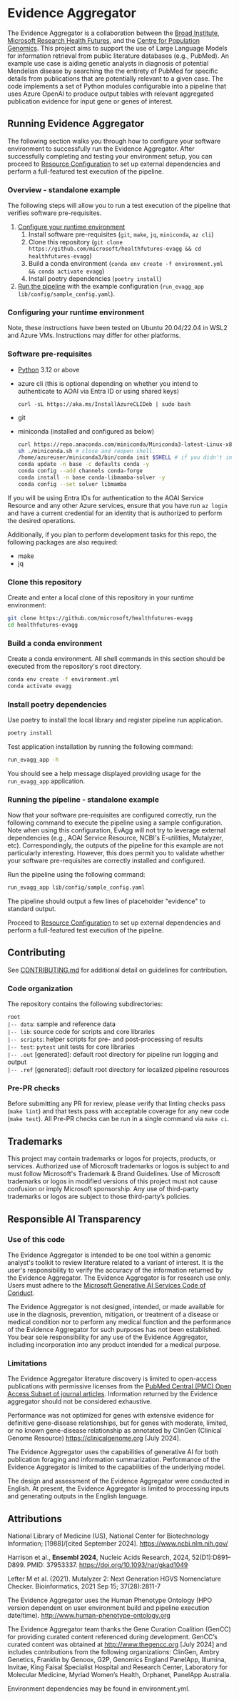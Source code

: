 # Evidence Aggregator

The Evidence Aggregator is a collaboration between the [Broad Institute](https://www.broadinstitute.org/), [Microsoft Research Health Futures](https://www.microsoft.com/en-us/research/lab/microsoft-health-futures/), and the [Centre for Population Genomics](https://populationgenomics.org.au/).
This project aims to support the use of Large Language Models for information retrieval from public literature databases (e.g., PubMed). An example use case is aiding genetic analysts in diagnosis of potential Mendelian disease by searching the the entirety of PubMed for specific details from publications that are potentially relevant to a given case. The code implements a set of Python modules configurable into a pipeline that uses Azure OpenAI to produce output tables with relevant aggregated publication evidence for input gene or genes of interest.

## Running Evidence Aggregator

The following section walks you through how to configure your software environment to successfully run the Evidence Aggregator. After successfully completing and testing your environment setup, you can proceed to [Resource Configuration](RESOURCE_CONFIG.md) to set up external dependencies and perform a full-featured test execution of the pipeline.

### Overview - standalone example

The following steps will allow you to run a test execution of the pipeline that verifies software pre-requisites.

1. [Configure your runtime environment](#configuring-your-runtime-environment)
    1. Install software pre-requisites (`git`, `make`, `jq`, `miniconda`, `az cli`)
    2. Clone this repository (`git clone https://github.com/microsoft/healthfutures-evagg && cd healthfutures-evagg`)
    3. Build a conda environment (`conda env create -f environment.yml && conda activate evagg`)
    4. Install poetry dependencies (`poetry install`)
2. [Run the pipeline](#running-the-pipeline---standalone-example) with the example configuration (`run_evagg_app lib/config/sample_config.yaml`).

### Configuring your runtime environment

Note, these instructions have been tested on Ubuntu 20.04/22.04 in WSL2 and Azure VMs. Instructions may differ for other platforms.

### Software pre-requisites

- [Python](https://www.python.org/downloads/) 3.12 or above
- azure cli (this is optional depending on whether you intend to authenticate to AOAI via Entra ID or using shared keys)

  ```curl -sL https://aka.ms/InstallAzureCLIDeb | sudo bash```

- git
- miniconda (installed and configured as below)

    ```bash
    curl https://repo.anaconda.com/miniconda/Miniconda3-latest-Linux-x86_64.sh > miniconda.sh
    sh ./miniconda.sh # close and reopen shell.
    /home/azureuser/miniconda3/bin/conda init $SHELL # if you didn't init conda for your shell during setup.
    conda update -n base -c defaults conda -y
    conda config --add channels conda-forge
    conda install -n base conda-libmamba-solver -y
    conda config --set solver libmamba
    ```

If you will be using Entra IDs for authentication to the AOAI Service Resource and any other Azure services, ensure that you have run `az login` and
have a current credential for an identity that is authorized to perform the desired operations.

Additionally, if you plan to perform development tasks for this repo, the following packages are also required:

- make
- jq

### Clone this repository

Create and enter a local clone of this repository in your runtime environment:

```bash
git clone https://github.com/microsoft/healthfutures-evagg
cd healthfutures-evagg
```

### Build a conda environment

Create a conda environment. All shell commands in this section should be executed from the repository's root directory.

```bash
conda env create -f environment.yml
conda activate evagg
```

### Install poetry dependencies

Use poetry to install the local library and register pipeline run application.

```bash
poetry install
```

Test application installation by running the following command:

```bash
run_evagg_app -h
```

You should see a help message displayed providing usage for the `run_evagg_app` application.

### Running the pipeline - standalone example

Now that your software pre-requisites are configured correctly, run the following command to execute the pipeline using a sample configuration. Note when using this configuration, EvAgg will not try to leverage external dependencies (e.g., AOAI Service Resource, NCBI's E-utilities, Mutalyzer, etc). Correspondingly, the outputs of the pipeline for this example
are not particularly interesting. However, this does permit you to validate whether your software pre-requisites are correctly installed and configured.

Run the pipeline using the following command:

```bash
run_evagg_app lib/config/sample_config.yaml
```

The pipeline should output a few lines of placeholder "evidence" to standard output.

Proceed to [Resource Configuration](RESOURCE_CONFIG.md) to set up external dependencies and perform a full-featured test execution of the pipeline.

## Contributing

See [CONTRIBUTING.md](CONTRIBUTING.md) for additional detail on guidelines for contribution.

### Code organization

The repository contains the following subdirectories:

  `root`  
`|-- data`: sample and reference data  
`|-- lib`: source code for scripts and core libraries  
`|-- scripts`: helper scripts for pre- and post-processing of results  
`|-- test`: `pytest` unit tests for core libraries  
`|-- .out` [generated]: default root directory for pipeline run logging and output  
`|-- .ref` [generated]: default root directory for localized pipeline resources

### Pre-PR checks

Before submitting any PR for review, please verify that linting checks pass (`make lint`) and that tests pass with acceptable coverage for any new code (`make test`). All Pre-PR checks can be run in a single command via `make ci`.

## Trademarks

This project may contain trademarks or logos for projects, products, or services. Authorized use of Microsoft trademarks or logos is subject to and must follow Microsoft's Trademark & Brand Guidelines. Use of Microsoft trademarks or logos in modified versions of this project must not cause confusion or imply Microsoft sponsorship. Any use of third-party trademarks or logos are subject to those third-party’s policies.

## Responsible AI Transparency

### Use of this code

The Evidence Aggregator is intended to be one tool within a genomic analyst's toolkit to review literature related to a variant of interest. It is the user's responsibility to verify the accuracy of the information returned by the Evidence Aggregator. The Evidence Aggregator is for research use only. Users must adhere to the [Microsoft Generative AI Services Code of Conduct](https://learn.microsoft.com/en-us/legal/cognitive-services/openai/code-of-conduct).

The Evidence Aggregator is not designed, intended, or made available for use in the diagnosis, prevention, mitigation, or treatment of a disease or medical condition nor to perform any medical function and the performance of the Evidence Aggregator for such purposes has not been established. You bear sole responsibility for any use of the Evidence Aggregator, including incorporation into any product intended for a medical purpose.

### Limitations

The Evidence Aggregator literature discovery is limited to open-access publications with permissive licenses from the [PubMed Central (PMC) Open Access Subset of journal articles](https://www.ncbi.nlm.nih.gov/pmc/tools/openftlist/). Information returned by the Evidence aggregator should not be considered exhaustive.

Performance was not optimized for genes with extensive evidence for definitive gene-disease relationships, but for genes with moderate, limited, or no known gene-disease relationship as annotated by ClinGen (Clinical Genome Resource) <https://clinicalgenome.org> [July 2024].

The Evidence Aggregator uses the capabilities of generative AI for both publication foraging and information summarization. Performance of the Evidence Aggregator is limited to the capabilities of the underlying model.  

The design and assessment of the Evidence Aggregator were conducted in English. At present, the Evidence Aggregator is limited to processing inputs and generating outputs in the English language.

## Attributions

National Library of Medicine (US), National Center for Biotechnology Information; [1988]/[cited September 2024]. <https://www.ncbi.nlm.nih.gov/>

Harrison et al., **Ensembl 2024**, Nucleic Acids Research, 2024, 52(D1):D891–D899. PMID: 37953337. <https://doi.org/10.1093/nar/gkad1049>

Lefter M et al. (2021). Mutalyzer 2: Next Generation HGVS Nomenclature Checker. Bioinformatics, 2021 Sep 15; 37(28):2811-7

The Evidence Aggregator uses the Human Phenotype Ontology (HPO version dependent on user environment build and pipeline execution date/time). <http://www.human-phenotype-ontology.org>  

The Evidence Aggregator team thanks the Gene Curation Coalition (GenCC) for providing curated content referenced during development. GenCC’s curated content was obtained at <http://www.thegencc.org> [July 2024] and includes contributions from the following organizations: ClinGen, Ambry Genetics, Franklin by Genoox, G2P, Genomics England PanelApp, Illumina, Invitae, King Faisal Specialist Hospital and Research Center, Laboratory for Molecular Medicine, Myriad Women’s Health, Orphanet, PanelApp Australia.

Environment dependencies may be found in environment.yml.  
